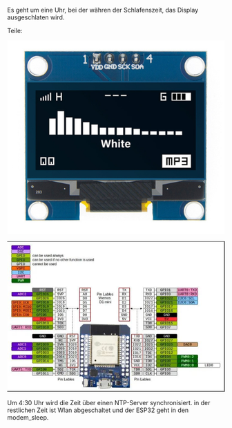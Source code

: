 

Es geht um eine Uhr, bei der währen der Schlafenszeit, das Display ausgeschlaten wird.

Teile: 


![](Bilder/OLED-Display-modul-SH1106.png)



![](Bilder/D1_mini_ESP32_pinout.jpg)


Um 4:30 Uhr wird die Zeit über einen NTP-Server synchronisiert. in der restlichen Zeit ist Wlan abgeschaltet und der ESP32 geht in den modem_sleep.

